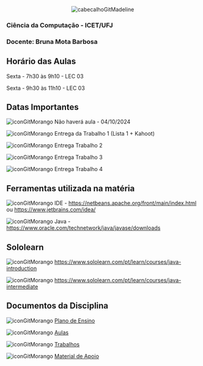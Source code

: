 <div align="center">
  
![cabecalhoGitMadeline](https://github.com/user-attachments/assets/24f5ce50-1ba0-49dc-acb3-9eecc1eb78d6)

</div>

### Ciência da Computação - ICET/UFJ
### Docente: Bruna Mota Barbosa

## Horário das Aulas

Sexta - 7h30 às 9h10 - LEC 03

Sexta - 9h30 às 11h10 - LEC 03

## Datas Importantes

![iconGitMorango](https://github.com/user-attachments/assets/8fc95e93-8995-4090-bac8-72d46ddf9911) Não haverá aula - 04/10/2024

![iconGitMorango](https://github.com/user-attachments/assets/8fc95e93-8995-4090-bac8-72d46ddf9911) Entrega da Trabalho 1 (Lista 1 + Kahoot)

![iconGitMorango](https://github.com/user-attachments/assets/8fc95e93-8995-4090-bac8-72d46ddf9911) Entrega Trabalho 2

![iconGitMorango](https://github.com/user-attachments/assets/8fc95e93-8995-4090-bac8-72d46ddf9911) Entrega Trabalho 3

![iconGitMorango](https://github.com/user-attachments/assets/8fc95e93-8995-4090-bac8-72d46ddf9911) Entrega Trabalho 4

## Ferramentas utilizada na matéria

![iconGitMorango](https://github.com/user-attachments/assets/8fc95e93-8995-4090-bac8-72d46ddf9911) IDE - https://netbeans.apache.org/front/main/index.html ou https://www.jetbrains.com/idea/

![iconGitMorango](https://github.com/user-attachments/assets/8fc95e93-8995-4090-bac8-72d46ddf9911) Java - https://www.oracle.com/technetwork/java/javase/downloads

## Sololearn

![iconGitMorango](https://github.com/user-attachments/assets/8fc95e93-8995-4090-bac8-72d46ddf9911) https://www.sololearn.com/pt/learn/courses/java-introduction

![iconGitMorango](https://github.com/user-attachments/assets/8fc95e93-8995-4090-bac8-72d46ddf9911) https://www.sololearn.com/pt/learn/courses/java-intermediate

## Documentos da Disciplina

![iconGitMorango](https://github.com/user-attachments/assets/8fc95e93-8995-4090-bac8-72d46ddf9911) [Plano de Ensino](https://github.com/user-attachments/files/16566159/Plano.de.Ensino.CG.-.02_2024.pdf)


![iconGitMorango](https://github.com/user-attachments/assets/8fc95e93-8995-4090-bac8-72d46ddf9911) [Aulas](https://github.com/brunamota/ComputacaoGrafica/blob/main/Aulas.md)

![iconGitMorango](https://github.com/user-attachments/assets/8fc95e93-8995-4090-bac8-72d46ddf9911) [Trabalhos](https://github.com/brunamota/ComputacaoGrafica/blob/main/Trabalhos.md)

![iconGitMorango](https://github.com/user-attachments/assets/8fc95e93-8995-4090-bac8-72d46ddf9911) [Material de Apoio](https://github.com/user-attachments/files/16549762/Computacao.grafica.Uma.abordagem.pratica.pdf)


